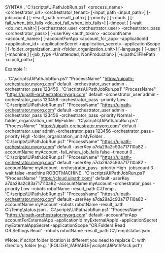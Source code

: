 SYNTAX
    . 'C:\scripts\UiPathJobRun.ps1' <process_name> <orchestrator_url> <orchestrator_tenant> [-input_path <input_path>] [-jobscount <jobscount>] [-result_path <result_path>] [-priority <priority>] [-robots <robots>] 
    [-fail_when_job_fails <do_not_fail_when_job_fails>] [-timeout <timeout>] [-wait <do_not_wait>] [-orchestrator_user <orchestrator_user> -orchestrator_pass <orchestrator_pass>] [-userKey <auth_token> -accountName <account_name>] [-accountForApp <account_for_app> -applicationId <application_id> -applicationSecret <application_secret> -applicationScope <applicationScope>] [-folder_organization_unit <folder_organization_unit>] [-language <language>] [-user <robotUser>] [-machine <robotMachine>] [-job_type <Unattended, NonProduction>] [-uipathCliFilePath <uipcli_path>]

Example 1:

. 'C:\scripts\UiPathJobRun.ps1' "ProcessName" "https://uipath-orchestrator.myorg.com" default -orchestrator_user admin -orchestrator_pass 123456
. 'C:\scripts\UiPathJobRun.ps1' "ProcessName" "https://uipath-orchestrator.myorg.com" default -orchestrator_user admin -orchestrator_pass 123456 -orchestrator_pass -priority Low
. 'C:\scripts\UiPathJobRun.ps1' "ProcessName" "https://uipath-orchestrator.myorg.com" default -orchestrator_user admin -orchestrator_pass 123456 -orchestrator_pass -priority Normal -folder_organization_unit MyFolder
. 'C:\scripts\UiPathJobRun.ps1' "ProcessName" "https://uipath-orchestrator.myorg.com" default -orchestrator_user admin -orchestrator_pass 123456 -orchestrator_pass -priority High -folder_organization_unit MyFolder
. 'C:\scripts\UiPathJobRun.ps1' "ProcessName" "https://uipath-orchestrator.myorg.com" default -userKey a7da29a2c93a717110a82 -accountName myAccount -fail_when_job_fails false -timeout 0
. 'C:\scripts\UiPathJobRun.ps1' "ProcessName" "https://uipath-orchestrator.myorg.com" default -userKey a7da29a2c93a717110a82 -accountName myAccount -orchestrator_pass -priority High -jobscount 3 -wait false -machine ROBOTMACHINE
. 'C:\scripts\UiPathJobRun.ps1' "ProcessName" "https://cloud.uipath.com/" default -userKey a7da29a2c93a717110a82 -accountName myAccount -orchestrator_pass -priority Low -robots robotName -result_path C:\Temp
. 'C:\scripts\UiPathJobRun.ps1' "ProcessName" "https://uipath-orchestrator.myorg.com" default -userKey a7da29a2c93a717110a82 -accountName myAccount -robots robotName -result_path C:\Temp\status.json
. 'C:\scripts\UiPathJobRun.ps1' "ProcessName" "https://uipath-orchestrator.myorg.com" default -accountForApp accountForExternalApp -applicationId myExternalAppId -applicationSecret myExternalAppSecret -applicationScope "OR.Folders.Read OR.Settings.Read" -robots robotName -result_path C:\Temp\status.json
 

#Note: if script folder location is different you need to replace C: with directory folder (e.g. '[FOLDER_VARIABLE]\scripts\UiPathPack.ps1')